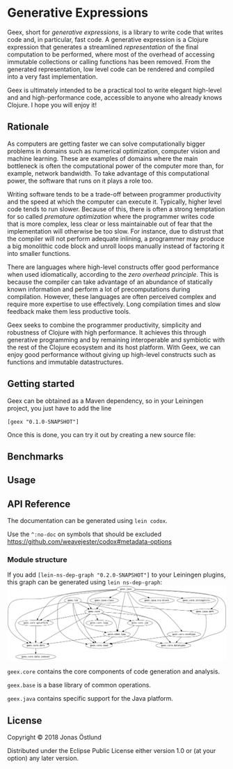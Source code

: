 # Generative Expressions

Geex, short for *generative expressions*, is a library to write code that writes code and, in particular, fast code. A generative expression is a Clojure expression that generates a streamlined *representation* of the final computation to be performed, where most of the overhead of accessing immutable collections or calling functions has been removed. From the generated representation, low level code can be rendered and compiled into a very fast implementation.

Geex is ultimately intended to be a practical tool to write elegant high-level and and high-performance code, accessible to anyone who already knows Clojure. I hope you will enjoy it!

## Rationale

As computers are getting faster we can solve computationally bigger problems in domains such as numerical optimization, computer vision and machine learning. These are examples of domains where the main bottleneck is often the computational power of the computer more than, for example, network bandwidth. To take advantage of this computational power, the software that runs on it plays a role too. 

Writing software tends to be a trade-off between programmer productivity and the speed at which the computer can execute it. Typically, higher level code tends to run slower. Because of this, there is often a strong temptation for so called *premature optimization* where the programmer writes code that is more complex, less clear or less maintainable out of fear that the implementation will otherwise be too slow. For instance, due to distrust that the compiler will not perform adequate inlining, a programmer may produce a big monolithic code block and unroll loops manually instead of factoring it into smaller functions.

There are languages where high-level constructs offer good performance when used idiomatically, according to the *zero overhead principle*. This is because the compiler can take advantage of an abundance of statically known information and perform a lot of precomputations during compilation. However, these languages are often perceived complex and require more expertise to use effectively. Long compilation times and slow feedback make them less productive tools.

Geex seeks to combine the programmer productivity, simplicity and robustness of Clojure with high performance. It achieves this through generative programming and by remaining interoperable and symbiotic with the rest of the Clojure ecosystem and its host platform. With Geex, we can enjoy good performance without giving up high-level constructs such as functions and immutable datastructures.

## Getting started

Geex can be obtained as a Maven dependency, so in your Leiningen project, you just have to add the line
```
[geex "0.1.0-SNAPSHOT"]
```
Once this is done, you can try it out by creating a new source file:

## Benchmarks

## Usage

## API Reference

The documentation can be generated using ```lein codox```.

Use the ```^:no-doc``` on symbols that should be excluded
https://github.com/weavejester/codox#metadata-options

### Module structure
If you add ```[lein-ns-dep-graph "0.2.0-SNAPSHOT"]``` to your Leiningen plugins, this graph can be generated using ```lein ns-dep-graph```:
![Module graph](ns-dep-graph.png)

```geex.core``` contains the core components of code generation and analysis.

```geex.base``` is a base library of common operations.

```geex.java``` contains specific support for the Java platform.

## License

Copyright © 2018 Jonas Östlund

Distributed under the Eclipse Public License either version 1.0 or (at
your option) any later version.
